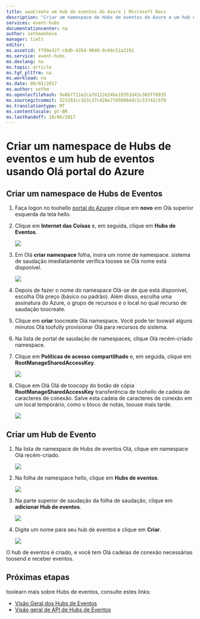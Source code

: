 ```yaml
---
title: aaaCreate um hub de eventos do Azure | Microsoft Docs
description: "Criar um namespace de Hubs de eventos do Azure e um hub de eventos usando Olá portal do Azure"
services: event-hubs
documentationcenter: na
author: sethmanheim
manager: timlt
editor: 
ms.assetid: ff99e327-c8db-4354-9040-9c60c51a2191
ms.service: event-hubs
ms.devlang: na
ms.topic: article
ms.tgt_pltfrm: na
ms.workload: na
ms.date: 08/01/2017
ms.author: sethm
ms.openlocfilehash: 9a8b7711e2ca7d112e24be19353d43c365ff6935
ms.sourcegitcommit: 523283cc1b3c37c428e77850964dc1c33742c5f0
ms.translationtype: MT
ms.contentlocale: pt-BR
ms.lasthandoff: 10/06/2017
---
```

# <a name="create-an-event-hubs-namespace-and-an-event-hub-using-hello-azure-portal"></a>Criar um namespace de Hubs de eventos e um hub de eventos usando Olá portal do Azure

## <a name="create-an-event-hubs-namespace"></a>Criar um namespace de Hubs de Eventos
1. Faça logon no toohello [portal do Azure][Azure portal]e clique em **novo** em Olá superior esquerda da tela hello.
1. Clique em **Internet das Coisas** e, em seguida, clique em **Hubs de Eventos**.
   
    ![](./media/event-hubs-create/create-event-hub9.png)
1. Em Olá **criar namespace** folha, insira um nome de namespace. sistema de saudação imediatamente verifica toosee se Olá nome está disponível.
   
    ![](./media/event-hubs-create/create-event-hub1.png)
1. Depois de fazer o nome do namespace Olá-se de que está disponível, escolha Olá preço (básico ou padrão). Além disso, escolha uma assinatura do Azure, o grupo de recursos e o local no qual recurso de saudação toocreate. 
1. Clique em **criar** toocreate Olá namespace. Você pode ter toowait alguns minutos Olá toofully provisionar Olá para recursos do sistema.
2. Na lista de portal de saudação de namespaces, clique Olá recém-criado namespace.
2. Clique em **Políticas de acesso compartilhado** e, em seguida, clique em **RootManageSharedAccessKey**.
    
    ![](./media/event-hubs-create/create-event-hub7.png)

3. Clique em Olá Olá de toocopy do botão de cópia **RootManageSharedAccessKey** transferência de toohello de cadeia de caracteres de conexão. Salve esta cadeia de caracteres de conexão em um local temporário, como o bloco de notas, toouse mais tarde.
    
    ![](./media/event-hubs-create/create-event-hub8.png)

## <a name="create-an-event-hub"></a>Criar um Hub de Evento

1. Na lista de namespace de Hubs de eventos Olá, clique em namespace Olá recém-criado.      
   
    ![](./media/event-hubs-create/create-event-hub2.png) 

2. Na folha de namespace hello, clique em **Hubs de eventos**.
   
    ![](./media/event-hubs-create/create-event-hub3.png)

1. Na parte superior de saudação da folha de saudação, clique em **adicionar Hub de eventos**.
   
    ![](./media/event-hubs-create/create-event-hub4.png)
1. Digite um nome para seu hub de eventos e clique em **Criar**.
   
    ![](./media/event-hubs-create/create-event-hub5.png)

O hub de eventos é criado, e você tem Olá cadeias de conexão necessárias toosend e receber eventos.

## <a name="next-steps"></a>Próximas etapas
toolearn mais sobre Hubs de eventos, consulte estes links:

* [Visão Geral dos Hubs de Eventos](event-hubs-what-is-event-hubs.md)
* [Visão geral de API de Hubs de Eventos](event-hubs-api-overview.md)

[Azure portal]: https://portal.azure.com/